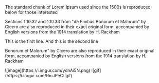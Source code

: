 The standard chunk of Lorem Ipsum used since the 1500s is reproduced below for those interested
<p>Sections 1.10.32 and 1.10.33 from "de Finibus Bonorum et Malorum" by Cicero are also reproduced in their exact original form, accompanied by English versions from the 1914 translation by H. Rackham</p>
<p>This is the first line. And this is the second line</p>
<p>Bonorum et Malorum" by Cicero are also reproduced in their exact original form, accompanied by English versions from the 1914 translation by H. Rackham</p>
![image](https://i.imgur.com/ydnAi5N.png)
![gif](https://i.imgur.com/RmJPeCl.gif)
